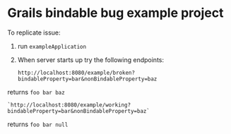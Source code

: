 # Grails bindable bug example project

To replicate issue:

1. run `exampleApplication` 
1. When server starts up try the following endpoints:

    
    `http://localhost:8080/example/broken?bindableProperty=bar&nonBindableProperty=baz`

returns `foo bar baz`
    
    `http://localhost:8080/example/working?bindableProperty=bar&nonBindableProperty=baz`

    
returns `foo bar null`




